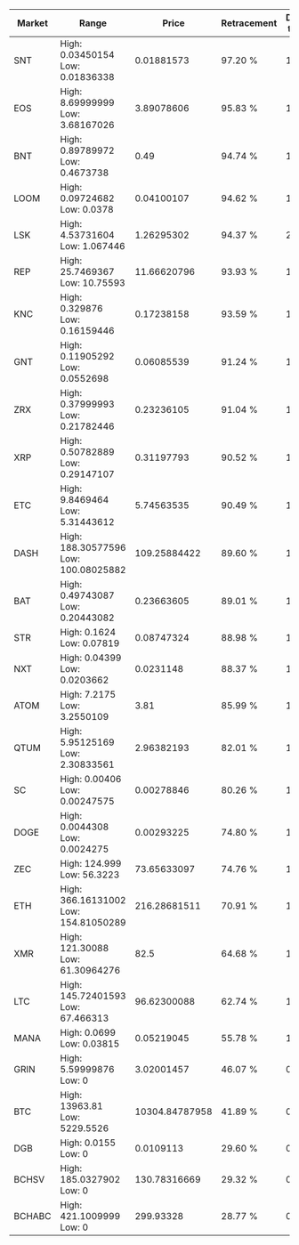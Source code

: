 | Market | Range | Price| Retracement | Doubles to 50% |
| --- | --- | --- | --- | --- |
| SNT | High: 0.03450154<br />Low: 0.01836338 | 0.01881573 | 97.20 % | 1.40 |
| EOS | High: 8.69999999<br />Low: 3.68167026 | 3.89078606 | 95.83 % | 1.59 |
| BNT | High: 0.89789972<br />Low: 0.4673738 | 0.49 | 94.74 % | 1.39 |
| LOOM | High: 0.09724682<br />Low: 0.0378 | 0.04100107 | 94.62 % | 1.65 |
| LSK | High: 4.53731604<br />Low: 1.067446 | 1.26295302 | 94.37 % | 2.22 |
| REP | High: 25.7469367<br />Low: 10.75593 | 11.66620796 | 93.93 % | 1.56 |
| KNC | High: 0.329876<br />Low: 0.16159446 | 0.17238158 | 93.59 % | 1.43 |
| GNT | High: 0.11905292<br />Low: 0.0552698 | 0.06085539 | 91.24 % | 1.43 |
| ZRX | High: 0.37999993<br />Low: 0.21782446 | 0.23236105 | 91.04 % | 1.29 |
| XRP | High: 0.50782889<br />Low: 0.29147107 | 0.31197793 | 90.52 % | 1.28 |
| ETC | High: 9.8469464<br />Low: 5.31443612 | 5.74563535 | 90.49 % | 1.32 |
| DASH | High: 188.30577596<br />Low: 100.08025882 | 109.25884422 | 89.60 % | 1.32 |
| BAT | High: 0.49743087<br />Low: 0.20443082 | 0.23663605 | 89.01 % | 1.48 |
| STR | High: 0.1624<br />Low: 0.07819 | 0.08747324 | 88.98 % | 1.38 |
| NXT | High: 0.04399<br />Low: 0.0203662 | 0.0231148 | 88.37 % | 1.39 |
| ATOM | High: 7.2175<br />Low: 3.2550109 | 3.81 | 85.99 % | 1.37 |
| QTUM | High: 5.95125169<br />Low: 2.30833561 | 2.96382193 | 82.01 % | 1.39 |
| SC | High: 0.00406<br />Low: 0.00247575 | 0.00278846 | 80.26 % | 1.17 |
| DOGE | High: 0.0044308<br />Low: 0.0024275 | 0.00293225 | 74.80 % | 1.17 |
| ZEC | High: 124.999<br />Low: 56.3223 | 73.65633097 | 74.76 % | 1.23 |
| ETH | High: 366.16131002<br />Low: 154.81050289 | 216.28681511 | 70.91 % | 1.20 |
| XMR | High: 121.30088<br />Low: 61.30964276 | 82.5 | 64.68 % | 1.11 |
| LTC | High: 145.72401593<br />Low: 67.466313 | 96.62300088 | 62.74 % | 1.10 |
| MANA | High: 0.0699<br />Low: 0.03815 | 0.05219045 | 55.78 % | 1.04 |
| GRIN | High: 5.59999876<br />Low: 0 | 3.02001457 | 46.07 % | 0.00 |
| BTC | High: 13963.81<br />Low: 5229.5526 | 10304.84787958 | 41.89 % | 0.00 |
| DGB | High: 0.0155<br />Low: 0 | 0.0109113 | 29.60 % | 0.00 |
| BCHSV | High: 185.0327902<br />Low: 0 | 130.78316669 | 29.32 % | 0.00 |
| BCHABC | High: 421.1009999<br />Low: 0 | 299.93328 | 28.77 % | 0.00 |
